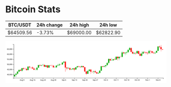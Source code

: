 # Bitcoin Stats

BTC/USDT|24h change|24h high|24h low|
|---|---|---|---|
|$64509.56|-3.73%|$69000.00|$62822.90|

<img src="./chart.svg">
